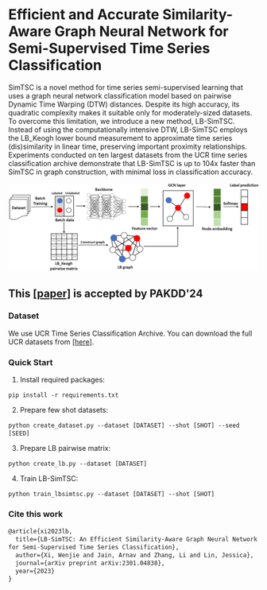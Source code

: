 # Efficient and Accurate Similarity-Aware Graph Neural Network for Semi-Supervised Time Series Classification
SimTSC is a novel method for time series semi-supervised learning that uses a graph neural network classification model based on pairwise Dynamic Time Warping (DTW) distances. Despite its high accuracy, its quadratic complexity makes it suitable only for moderately-sized datasets. To overcome this limitation, we introduce a new method, LB-SimTSC. Instead of using the computationally intensive DTW, LB-SimTSC employs the LB_Keogh lower bound measurement to approximate time series (dis)similarity in linear time, preserving important proximity relationships. Experiments conducted on ten largest datasets from the UCR time series classification archive demonstrate that LB-SimTSC is up to 104x faster than SimTSC in graph construction, with minimal loss in classification accuracy.

![Overall Architecture](overview.png)

## This [[paper]](https://arxiv.org/abs/2301.04838) is accepted by PAKDD'24

### Dataset
We use UCR Time Series Classification Archive. You can download the full UCR datasets from [[here]](https://www.cs.ucr.edu/~eamonn/time_series_data_2018/).

### Quick Start 
1. Install required packages:
``` 
pip install -r requirements.txt
```
2. Prepare few shot datasets:
``` 
python create_dataset.py --dataset [DATASET] --shot [SHOT] --seed [SEED]
```
3. Prepare LB pairwise matrix:
``` 
python create_lb.py --dataset [DATASET]
```
4. Train LB-SimTSC:
```
python train_lbsimtsc.py --dataset [DATASET] --shot [SHOT]
```

### Cite this work
```
@article{xi2023lb,
  title={LB-SimTSC: An Efficient Similarity-Aware Graph Neural Network for Semi-Supervised Time Series Classification},
  author={Xi, Wenjie and Jain, Arnav and Zhang, Li and Lin, Jessica},
  journal={arXiv preprint arXiv:2301.04838},
  year={2023}
}
```
